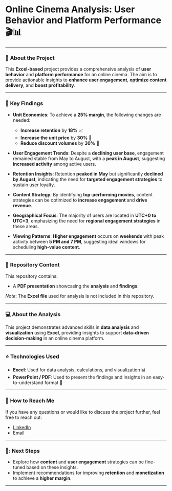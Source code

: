 # Online Cinema Analysis: User Behavior and Platform Performance 🎬📊

---

### :memo: **About the Project**
This **Excel-based** project provides a comprehensive analysis of **user behavior** and **platform performance** for an online cinema. The aim is to provide actionable insights to **enhance user engagement**, **optimize content delivery**, and **boost profitability**.

---

### :dart: **Key Findings**
- **Unit Economics**: To achieve a **25% margin**, the following changes are needed:
   - **Increase retention** by **18%** 📈
   - **Increase the unit price** by **30%** 💸
   - **Reduce discount volumes** by **30%** 🔻
   
- **User Engagement Trends**: Despite a **declining user base**, engagement remained stable from May to August, with a **peak in August**, suggesting **increased activity** among active users.

- **Retention Insights**: Retention **peaked in May** but significantly **declined by August**, indicating the need for **targeted engagement strategies** to sustain user loyalty.

- **Content Strategy**: By identifying **top-performing movies**, content strategies can be optimized to **increase engagement** and **drive revenue**.

- **Geographical Focus**: The majority of users are located in **UTC+0 to UTC+3**, emphasizing the need for **regional engagement strategies** in these areas.

- **Viewing Patterns**: **Higher engagement** occurs on **weekends** with peak activity between **5 PM and 7 PM**, suggesting ideal windows for scheduling **high-value content**.

---

### :file_folder: **Repository Content**
This repository contains:
- A **PDF presentation** showcasing the **analysis** and **findings**.
  
*Note*: The **Excel file** used for analysis is not included in this repository.

---

### :computer: **About the Analysis**
This project demonstrates advanced skills in **data analysis** and **visualization** using **Excel**, providing insights to support **data-driven decision-making** in an online cinema platform. 

---

### :star: **Technologies Used**
- **Excel**: Used for data analysis, calculations, and visualization 📊
- **PowerPoint / PDF**: Used to present the findings and insights in an easy-to-understand format 📑

---

### :email: **How to Reach Me**
If you have any questions or would like to discuss the project further, feel free to reach out:
- [LinkedIn](in/tamara-astrup-893305256)
- [Email](mailto:kirdiasheva.tamara@gmail.com)

---

### 🧐: **Next Steps**
- Explore how **content** and **user engagement** strategies can be fine-tuned based on these insights.
- Implement recommendations for improving **retention** and **monetization** to achieve a **higher margin**.

---

